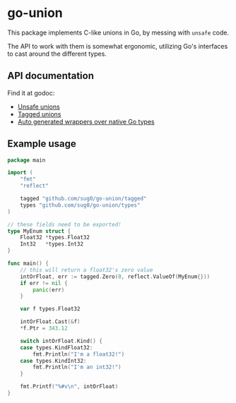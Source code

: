 # go-union

This package implements C-like unions in Go, by messing with `unsafe`
code.

The API to work with them is somewhat ergonomic, utilizing
Go's interfaces to cast around the different types.

## API documentation

Find it at godoc:

* [Unsafe unions](https://godoc.org/github.com/sug0/go-union)
* [Tagged unions](https://godoc.org/github.com/sug0/go-union/tagged)
* [Auto generated wrappers over native Go types](https://godoc.org/github.com/sug0/go-union/types)

## Example usage

```go
package main

import (
    "fmt"
    "reflect"

    tagged "github.com/sug0/go-union/tagged"
    types "github.com/sug0/go-union/types"
)

// these fields need to be exported!
type MyEnum struct {
    Float32 *types.Float32
    Int32   *types.Int32
}

func main() {
    // this will return a float32's zero value
    intOrFloat, err := tagged.Zero(0, reflect.ValueOf(MyEnum{}))
    if err != nil {
        panic(err)
    }

    var f types.Float32

    intOrFloat.Cast(&f)
    *f.Ptr = 343.12

    switch intOrFloat.Kind() {
    case types.KindFloat32:
        fmt.Println("I'm a float32!")
    case types.KindInt32:
        fmt.Println("I'm an int32!")
    }

    fmt.Printf("%#v\n", intOrFloat)
}
```
